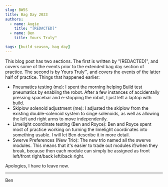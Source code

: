 ```yaml
---
slug: BW5S
title: Bag Day 2023
authors:
  - name: Augie
    title: "[REDACTED]"
  - name: Ben
    title: Yours Truly™

tags: [build season, bag day]
---
```

This blog post has two sections. The first is written by "[REDACTED]", and covers some of the events prior to the extended bag day section of practice. The second is by Yours Truly™, and covers the events of the latter half of practice. Things that happened earlier:

* Pneumatics testing (me): I spent the morning helping Build test pneumatics by enabling the robot. After a few instances of accidentally pressing spacebar and e-stopping the robot, I just left a laptop with build.
* Skiplow solenoid adjustment (me): I adjusted the skiplow from the existing double-solenoid system to singe solenoids, as well as allowing the left and right arms to move independently.
* Limelight coordinate testing (Ben and Royce): Ben and Royce spent most of practice working on turning the limelight coordinates into something usable. I will let Ben describe it in more detail.
* Swerve Preferences (New Trio): The new trio named all the swerve modules. This means that it's easier to trade out modules if/when they break, because then each module can simply be assigned as front left/front right/back left/back right.

Apologies, I have to leave now.
***

Ben